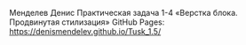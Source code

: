 Менделев Денис Практическая задача 1-4 «Верстка блока. Продвинутая стилизация» GitHub Pages: https://denismendelev.github.io/Tusk_1.5/
